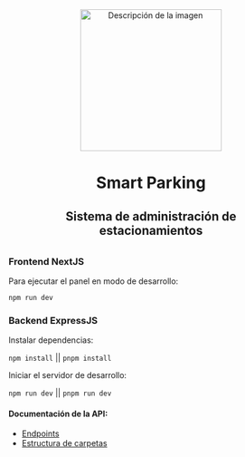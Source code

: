 
<div align="center">
  <img src="https://raw.githubusercontent.com/MrRevillod/SmartParking/main/Dise%C3%B1o/logo-transparency-white-bg.png" alt="Descripción de la imagen" width="250">
</div>

<div align="center" style="margin: 2rem;">
    <h1>Smart Parking</h1>
    <h2>Sistema de administración de estacionamientos</h2>
</div>


### Frontend NextJS

Para ejecutar el panel en modo de desarrollo:

``` npm run dev ```

### Backend ExpressJS

Instalar dependencias:

``` npm install ``` || ``` pnpm install ```

Iniciar el servidor de desarrollo:

``` npm run dev ``` || ``` pnpm run dev ```

#### Documentación de la API:

- [Endpoints](./Backend/Endpoints.md)
- [Estructura de carpetas](./Backend/Docs.md)
